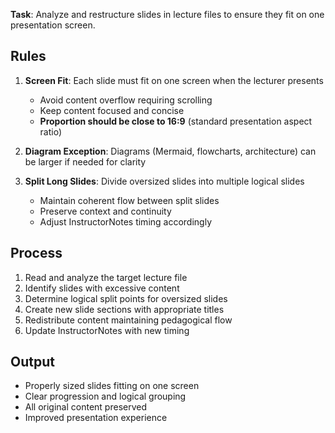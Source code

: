 **Task**: Analyze and restructure slides in lecture files to ensure they fit on one presentation screen.

## Rules

1. **Screen Fit**: Each slide must fit on one screen when the lecturer presents

   - Avoid content overflow requiring scrolling
   - Keep content focused and concise
   - **Proportion should be close to 16:9** (standard presentation aspect ratio)
2. **Diagram Exception**: Diagrams (Mermaid, flowcharts, architecture) can be larger if needed for clarity
3. **Split Long Slides**: Divide oversized slides into multiple logical slides

   - Maintain coherent flow between split slides
   - Preserve context and continuity
   - Adjust InstructorNotes timing accordingly


## Process

1. Read and analyze the target lecture file
2. Identify slides with excessive content
3. Determine logical split points for oversized slides
4. Create new slide sections with appropriate titles
5. Redistribute content maintaining pedagogical flow
6. Update InstructorNotes with new timing

## Output

- Properly sized slides fitting on one screen
- Clear progression and logical grouping
- All original content preserved
- Improved presentation experience
